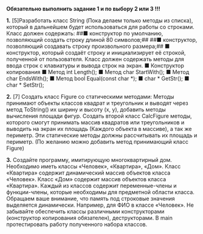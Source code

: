 **Обязательно выполнить задание 1 и по выбору 2 или 3 !!!**

**1.**  [5]Разработать класс String (Пока делаем только методы из списка), который в дальнейшем будет использоваться для работы со строками. Класс должен содержать: 
##■ конструктор по умолчанию, позволяющий создать строку длиной 80 символов;##
##■ конструктор, позволяющий создавать строку произвольного размера;## 
 ■ конструктор, который создаёт строку и инициализирует её строкой, полученной от пользователя. Класс должен содержать методы для ввода строк с клавиатуры и вывода строк на экран.
 ■ Конструктор копирования
 ■ Метод int Length();
 ■ Метод char StartWith();
 ■ Метод char EndsWith();
 ■ Метод bool Equal(const char *);
 ■ char * GetStr();
 ■ char * SetStr();

**2.**	[7] Создать класс Figure со статическими методами: Методы принимают объекты классов квадрат и треугольник и выводят через метод ToString() их ширину и высоту (x, y),
 добавить методы вычисления площади фигур. Создать второй класс CalcFigure методы, которого смогут принимать массив квадратов или треугольников и выводить на экран их площадь 
(Каждого объекта в массиве), а так же периметр. Эти статические методы должны рассчитывать их площадь и периметр. (По желанию можно добавить метод принимающий класс Figure)

**3.**	Создайте программу, имитирующую многоквартирный дом. Необходимо иметь классы «Человек», «Квартира», «Дом». Класс «Квартира» содержит динамический массив объектов класса 
«Человек». Класс «Дом» содержит массив объектов класса «Квартира». Каждый из классов содержит переменные-члены и функции-члены, которые необходимы для предметной области класса. 
Обращаем ваше внимание, что память под строковые значения выделяется динамически. Например, для ФИО в классе «Человек». Не забывайте обеспечить классы различными конструкторами 
(конструктор копирования обязателен), деструкторами. В main протестировать работу полученного набора классов.
